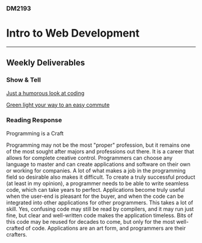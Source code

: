 ### DM2193

# Intro to Web Development

---

## Weekly Deliverables
 
### Show & Tell
<a href = "http://imagizer.imageshack.us/a/img440/2996/tu2.png"> Just a humorous look at coding </a>

<a href = "http://hackaday.com/2014/08/31/green-light-your-way-to-an-easy-commute/"> Green light your way to an easy commute </a>


### Reading Response
Programming is a Craft

Programming may not be the most "proper" profession, but it remains one of the most sought after majors and professions out there. It is a career that allows for complete creative control. Programmers can choose any language to master and can create applications and software on their own or working for companies. A lot of what makes a job in the programming field so desirable also makes it difficult. To create a truly successful product (at least in my opinion), a programmer needs to be able to write seamless code, which can take years to perfect. Applications become truly useful when the user-end is pleasant for the buyer, and when the code can be integrated into other applications for other programmers. This takes a lot of skill. Yes, confusing code may still be read by compilers, and it may run just fine, but clear and well-written code makes the application timeless. Bits of this code may be reused for decades to come, but only for the most well-crafted of code. Applications are an art form, and programmers are their crafters. 
